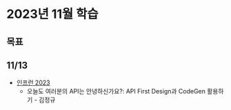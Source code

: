# 2023년 11월 학습

## 목표

## 11/13

- [인프런 2023](https://www.inflearn.com/course/%EC%9D%B8%ED%94%84%EC%BD%982023-%EB%8B%A4%EC%8B%9C%EB%B3%B4%EA%B8%B0/dashboard)
  - 오늘도 여러분의 API는 안녕하신가요?: API First Design과 CodeGen 활용하기 - 김정규
